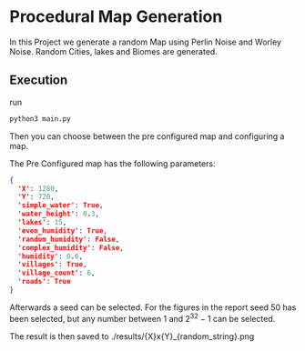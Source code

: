 # Procedural Map Generation

In this Project we generate a random Map using Perlin Noise and Worley Noise. Random Cities, lakes and Biomes are generated.

## Execution

run

```bash
python3 main.py
```

Then you can choose between the pre configured map and configuring a map.

The Pre Configured map has the following parameters:

```json
{
  'X': 1280, 
  'Y': 720, 
  'simple_water': True, 
  'water_height': 0.3, 
  'lakes': 15, 
  'even_humidity': True, 
  'random_humidity': False, 
  'complex_humidity': False, 
  'humidity': 0.6, 
  'villages': True, 
  'village_count': 6, 
  'roads': True
}
```

Afterwards a seed can be selected. For the figures in the report seed $50$ has been selected, but any number between $1$ and $2^{32} - 1$ can be selected.

The result is then saved to ./results/{X}x{Y}_{random_string}.png